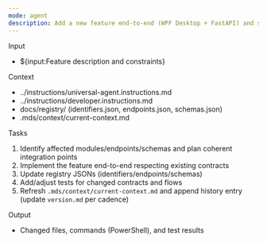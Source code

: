 ```yaml
---
mode: agent
description: Add a new feature end-to-end (WPF Desktop + FastAPI) and sync registry and tests.
---
```

Input
- ${input:Feature description and constraints}

Context
- ../instructions/universal-agent.instructions.md
- ../instructions/developer.instructions.md
- docs/registry/ (identifiers.json, endpoints.json, schemas.json)
- .mds/context/current-context.md

Tasks
1) Identify affected modules/endpoints/schemas and plan coherent integration points
2) Implement the feature end-to-end respecting existing contracts
3) Update registry JSONs (identifiers/endpoints/schemas)
4) Add/adjust tests for changed contracts and flows
5) Refresh `.mds/context/current-context.md` and append history entry (update `version.md` per cadence)

Output
- Changed files, commands (PowerShell), and test results


